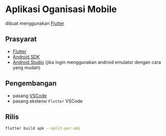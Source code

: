 # Aplikasi Oganisasi Mobile

dibuat menggunakan [Flutter](https://flutter.dev/)

## Prasyarat

- [Flutter](https://flutter.dev/)
- [Android SDK](https://developer.android.com/studio)
- [Android Studio](https://developer.android.com/studio) (jika ingin menggunakan android emulator dengan cara yang mudah)

## Pengembangan

- pasang [VSCode](https://code.visualstudio.com/)
- pasang ekstensi `Flutter` VSCode

## Rilis

```bash
flutter build apk --split-per-abi
```
